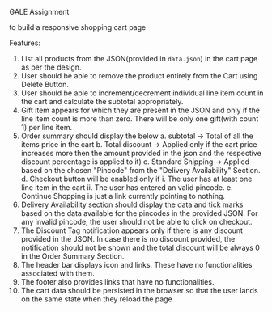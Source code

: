 GALE Assignment

to build a responsive shopping cart page

Features:
1. List all products from the JSON(provided in `data.json`) in the cart page as per the design.
2. User should be able to remove the product entirely from the Cart using Delete Button.
3. User should be able to increment/decrement individual line item count in the cart and calculate the subtotal 
appropriately.
4. Gift item appears for which they are present in the JSON and only if the line item count is more than zero. 
There will be only one gift(with count 1) per line item.
5. Order summary should display the below
a. subtotal -> Total of all the items price in the cart
b. Total discount -> Applied only if the cart price increases more then the amount provided in the json 
and the respective discount percentage is applied to it)
c. Standard Shipping -> Applied based on the chosen "Pincode" from the "Delivery Availability" 
Section.
d. Checkout button will be enabled only if
i. The user has at least one line item in the cart
ii. The user has entered an valid pincode.
e. Continue Shopping is just a link currently pointing to nothing.
6. Delivery Availability section should display the data and tick marks based on the data available for the 
pincodes in the provided JSON. For any invalid pincode, the user should not be able to click on checkout.
7. The Discount Tag notification appears only if there is any discount provided in the JSON. In case there is no 
discount provided, the notification should not be shown and the total discount will be always 0 in the Order 
Summary Section.
8. The header bar displays icon and links. These have no functionalities associated with them.
9. The footer also provides links that have no functionalities.
10. The cart data should be persisted in the browser so that the user lands on the same state when they reload 
the page
